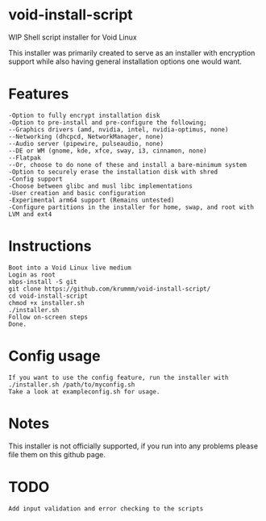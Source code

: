# void-install-script
WIP Shell script installer for Void Linux

This installer was primarily created to serve as an installer with encryption support while also having general installation options one would want.

# Features
```
-Option to fully encrypt installation disk
-Option to pre-install and pre-configure the following;
--Graphics drivers (amd, nvidia, intel, nvidia-optimus, none)
--Networking (dhcpcd, NetworkManager, none)
--Audio server (pipewire, pulseaudio, none)
--DE or WM (gnome, kde, xfce, sway, i3, cinnamon, none)
--Flatpak
--Or, choose to do none of these and install a bare-minimum system
-Option to securely erase the installation disk with shred
-Config support
-Choose between glibc and musl libc implementations
-User creation and basic configuration
-Experimental arm64 support (Remains untested)
-Configure partitions in the installer for home, swap, and root with LVM and ext4
```

# Instructions
```
Boot into a Void Linux live medium
Login as root
xbps-install -S git
git clone https://github.com/krummm/void-install-script/
cd void-install-script
chmod +x installer.sh
./installer.sh
Follow on-screen steps
Done.
```
# Config usage
```
If you want to use the config feature, run the installer with ./installer.sh /path/to/myconfig.sh
Take a look at exampleconfig.sh for usage.
```

# Notes
This installer is not officially supported, if you run into any problems please file them on this github page.


# TODO
```
Add input validation and error checking to the scripts
```
